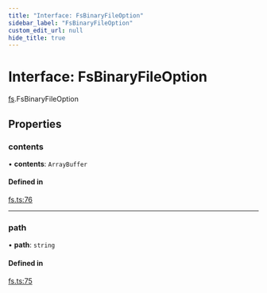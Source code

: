 ```yaml
---
title: "Interface: FsBinaryFileOption"
sidebar_label: "FsBinaryFileOption"
custom_edit_url: null
hide_title: true
---
```


# Interface: FsBinaryFileOption

[fs](../modules/fs.md).FsBinaryFileOption

## Properties

### contents

• **contents**: `ArrayBuffer`

#### Defined in

[fs.ts:76](https://github.com/tauri-apps/tauri/blob/e663bdd/tooling/api/src/fs.ts#L76)

___

### path

• **path**: `string`

#### Defined in

[fs.ts:75](https://github.com/tauri-apps/tauri/blob/e663bdd/tooling/api/src/fs.ts#L75)
